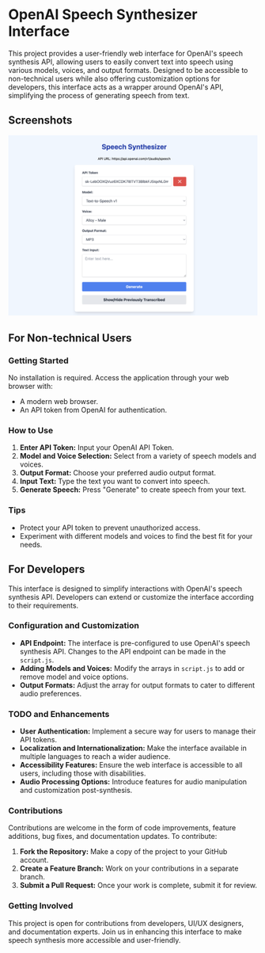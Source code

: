 
# OpenAI Speech Synthesizer Interface

This project provides a user-friendly web interface for OpenAI's speech synthesis API, allowing users to easily convert text into speech using various models, voices, and output formats. Designed to be accessible to non-technical users while also offering customization options for developers, this interface acts as a wrapper around OpenAI's API, simplifying the process of generating speech from text.

## Screenshots

![Interface Screenshot](https://raw.githubusercontent.com/brainyfarm/openai-tts-interface/main/screenshots/interface-screenshot.png)


## For Non-technical Users

### Getting Started

No installation is required. Access the application through your web browser with:

- A modern web browser.
- An API token from OpenAI for authentication.

### How to Use

1. **Enter API Token:** Input your OpenAI API Token.
2. **Model and Voice Selection:** Select from a variety of speech models and voices.
3. **Output Format:** Choose your preferred audio output format.
4. **Input Text:** Type the text you want to convert into speech.
5. **Generate Speech:** Press "Generate" to create speech from your text.

### Tips

- Protect your API token to prevent unauthorized access.
- Experiment with different models and voices to find the best fit for your needs.

## For Developers

This interface is designed to simplify interactions with OpenAI's speech synthesis API. Developers can extend or customize the interface according to their requirements.

### Configuration and Customization

- **API Endpoint:** The interface is pre-configured to use OpenAI's speech synthesis API. Changes to the API endpoint can be made in the `script.js`.
- **Adding Models and Voices:** Modify the arrays in `script.js` to add or remove model and voice options.
- **Output Formats:** Adjust the array for output formats to cater to different audio preferences.

### TODO and Enhancements

- **User Authentication:** Implement a secure way for users to manage their API tokens.
- **Localization and Internationalization:** Make the interface available in multiple languages to reach a wider audience.
- **Accessibility Features:** Ensure the web interface is accessible to all users, including those with disabilities.
- **Audio Processing Options:** Introduce features for audio manipulation and customization post-synthesis.

### Contributions

Contributions are welcome in the form of code improvements, feature additions, bug fixes, and documentation updates. To contribute:

1. **Fork the Repository:** Make a copy of the project to your GitHub account.
2. **Create a Feature Branch:** Work on your contributions in a separate branch.
3. **Submit a Pull Request:** Once your work is complete, submit it for review.

### Getting Involved

This project is open for contributions from developers, UI/UX designers, and documentation experts. Join us in enhancing this interface to make speech synthesis more accessible and user-friendly.